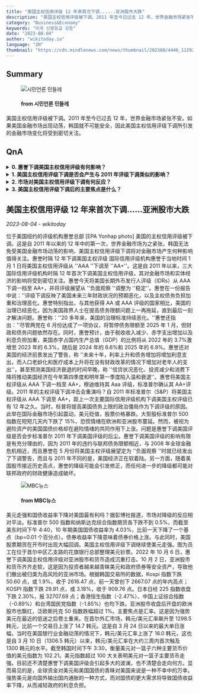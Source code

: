 ```yaml
---
title: "美国主权信用评级 12 年来首次下调......亚洲股市大跌"
description: "美国主权信用评级被下调。2011 年至今已过去 12 年，世界金融市场紧张不安。如果美国金融市场出现动荡，韩国就不可能安全，因此美国主权信用评级下调所引发的金融市场变化将受到密切关注。"
category: "Business&Economy"
keywords: "미국 신용등급 강등"
date: "2023-08-04"
author: "wikitoday.io"
language: "ZH"
thumbnail: "https://cdn.mindlenews.com/news/thumbnail/202308/4446_11292_2019_v150.jpg"
---
```


## Summary

<figure>
    <img src="https://cdn.mindlenews.com/news/thumbnail/202308/4446_11292_2019_v150.jpg" alt="시민언론 민들레" />
    <figcaption>
        <h4> from 시민언론 민들레</h4>
    </figcaption>
</figure>

美国主权信用评级被下调。2011 年至今已过去 12 年，世界金融市场紧张不安。如果美国金融市场出现动荡，韩国就不可能安全，因此美国主权信用评级下调所引发的金融市场变化将受到密切关注。

## QnA

<details>
        <summary><b>0. 惠誉下调美国主权信用评级有何影响？</b></summary>
        惠誉下调评级反映了美国未来三年财政状况的预期恶化，以及主权债务负担加重和治理恶化。这是自2011年以来，三大国际信用评级机构12年来首次下调美国主权信用评级。
    </details>
    
<details>
        <summary><b>1. 美国主权信用评级下调是否会产生与 2011 年评级下调类似的影响？</b></summary>
        考虑到 2011 年违约与联邦债务限额的临近、2008 年全球金融危机的临近，以及惠誉在 5 月份将美国主权评级展望定为 ''负面观察 ''时就已发出降级警告，有充分理由认为惠誉下调美国评级的影响将是有限的。此外，美国经济目前正处于软着陆阶段。
    </details>
    
<details>
        <summary><b>2. 市场对美国主权信用评级下调有何反应？</b></summary>
        市场对评级下调的反应相对平淡。标准普尔 500 指数和纳斯达克综合指数期货下跌不到 0.5%，10 年期美国国债收益率略有下降。不过，亚洲股市和货币受到重创，因为投资者越来越倾向于安全资产，撤出了风险较高的亚洲市场。
    </details>
    
<details>
        <summary><b>3. 美国主权信用评级下调后的主要焦点是什么？</b></summary>
        主要焦点是汇率，因为美元在经历了近期的低迷之后正在卷土重来。美元走强有助于向国外输出国内通胀，对美国国债的更大需求将导致国债收益率下降，从而减轻政府的利息负担。
    </details>


## 美国主权信用评级 12 年来首次下调......亚洲股市大跌

_2023-08-04 - wikitoday_

位于美国纽约的评级机构惠誉总部 [EPA Yonhap photo] 美国的主权信用评级被下调。这是自 2011 年以来的 12 年中的第一次，世界金融市场为之紧张。韩国无法免受美国金融市场动荡的影响，美国主权信用评级下调将对金融市场产生何种影响值得关注。惠誉时隔 12 年下调美国主权评级 国际信用评级机构惠誉于当地时间 1 月 1 日将美国主权信用评级从 ''AAA ''下调至 ''AA+''。这是自 2011 年以来，三大国际信用评级机构时隔 12 年首次下调美国主权信用评级，其对金融市场和实体经济的影响将受到密切关注。惠誉今天将美国长期外币发行人评级（IDRs）从 AAA 下调一档至 AA+，并将评级展望从 ''负面观察 ''调整为 ''稳定''。惠誉在一份报告中说：''评级下调反映了美国未来三年财政状况的预期恶化，以及主权债务负担加重和治理恶化。惠誉特别指出，与其他获得 AA 或 AAA 评级的国家相比，美国的治理已经恶化，因为美国政界人士在提高债务限额问题上一再拖延，直到最后一刻才解决问题。惠誉称：''20 多年来，美国的治理标准持续恶化。''惠誉还指出：''尽管两党在 6 月份达成了一项协议，将暂停债务限额至 2025 年 1 月，但财政和债务问题依然存在。同时，惠誉预计，由于税收收入减少、赤字支出增加以及利息负担加重，美国赤字占国内生产总值（GDP）的比例将从 2022 年的 3.7%激增至 2023 年的 6.3%，随后是 2024 年的 6.6%和 2025 年的 6.9%。惠誉还对美国的经济前景发出了警告，称 ''未来十年，利率上升和债务增加将增加利息支出，而人口老龄化和医疗成本上升将在没有财政改革的情况下增加对老年人的支出''，甚至预测美国经济衰退的时间早晚，称 ''信贷状况恶化、投资减少和消费下降将推动美国经济在今年第四季度和明年第一季度陷入温和衰退''。惠誉将美国主权评级从 AAA 下调一档至 AA+，穆迪维持其 Aaa 评级，标准普尔确认其 AA+评级。2011 年的主权评级下调冲击会重演吗？自 2011 年标准普尔（S&P）将美国主权评级从 AAA 下调至 AA+，距上一次主要国际信用评级机构下调美国主权评级已有 12 年之久。当时，标普将提高美国债务上限的政治僵局作为下调评级的原因。此举在国际金融市场引起震动，美元贬值，股票价格暴跌。大型股标准普尔 500 指数在短短几天内下跌了 15%，恐慌情绪在欧洲和亚洲股市蔓延。然而，被视为避险资产的美国国债价格却在避险情绪的共同作用下上涨。问题是惠誉下调美国评级是否会步标准普尔 2011 年下调美国评级的后尘。惠誉下调美国评级的影响有限是有充分理由的，因为 2011 年的违约与联邦债务限额相近，与 2008 年全球金融危机相近，而且惠誉在 5 月份将美国主权评级展望定为 ''负面观察 ''时就已经发出了下调警告，而且与 2011 年不同的是，美国经济正在软着陆。另一方面，随着美国股市接近历史高点，惠誉的降级可能会引发修正，而任何进一步的降级都可能对联邦政府的财政健康造成破坏。

<figure>
    <img src="https://image.imnews.imbc.com/replay/2023/nw930/article/__icsFiles/afieldfile/2023/08/03/0930_20230803_093536_1_4_Large.jpg" alt="MBC뉴스" />
    <figcaption>
        <h4> from MBC뉴스</h4>
    </figcaption>
</figure>

美元走强和国债收益率下降对美国最有利吗？据彭博社报道，市场对降级的反应相对平淡。标准普尔 500 指数和纳斯达克综合指数期货各下跌不到 0.5%，而截至美东时间下午 4:40，10 年期美国国债收益率为 4.03%，比前一天下降了一个基点（bp=0.01 个百分点）。债券收益率下降意味着债券价格上涨。与此同时，美国股票期货在开市时出现大幅回调。美国主权信用评级下调继续使美元走强。图为员工在位于首尔中区乙支路的花旗银行总部整理美元钞票。2022 年 10 月 6 日，惠誉下调美国主权信用评级对亚洲股市和货币造成沉重打击。10 月 2 日，亚洲股市和货币齐齐走软，这是因为投资者越来越青睐美元和政府债券等安全资产，导致他们撤出被归类为高风险的亚洲市场。根据韩国交易所的数据，Kospi 指数下跌 50.60 点，或 1.9%，收于 2616.47 点，前一天曾创下 2667.07 点的年内高点；KOSPI 指数下跌 29.91 点，或 3.18%，收于 909.76 点。日本日经 225 指数收盘下跌 2.30%，报 32707.69 点；香港恒生指数（-2.47%）、中国上证综合指数（-0.89%）和台湾国民党指数（-1.85%）也均下跌。亚洲股市收盘后开盘的欧洲股市也飘红，泛欧斯托克 50 指数跌幅超过 1%。主要焦点是汇率。这是因为强势美元在最近的低迷之后卷土重来。在首尔外汇市场，韩元/美元汇率飙升至 1298.5 韩元，比前一个交易日上涨了 14.7 韩元。这是自 3 月 24 日以来的最大单日涨幅，当时在美国银行业金融动荡的情况下，韩元/美元汇率上涨了 16.0 韩元，这也是自 3 月 10 日（1306.5 韩元）以来，韩元/美元汇率在大约三周内首次触及 1300 韩元的水平。截至韩国时间下午 3:30，衡量美元对一篮子六种主要货币价值的美元指数为 102.21。美元指数超过 100 大关表明美元对一篮子主要货币走强。目前还不清楚惠誉下调美国评级会引起多大的波澜，也不清楚会走向何方。显而易见的是，全球资金对美元和美国国债的青睐对美国来说是一种不幸中的万幸。强势美元是向国外输出国内通胀的一种方式，而对国债的更大需求将导致国债收益率下降，从而减轻政府的利息负担。
